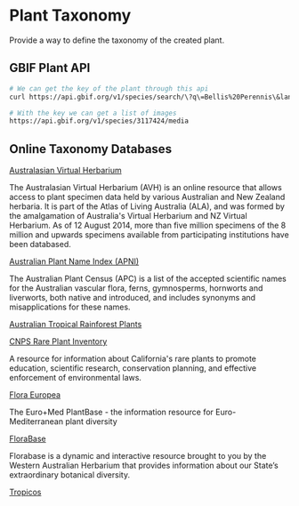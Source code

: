 # Plant Taxonomy

Provide a way to define the taxonomy of the created plant.


## GBIF Plant API

```bash
# We can get the key of the plant through this api
curl https://api.gbif.org/v1/species/search/\?q\=Bellis%20Perennis\&language\=en\&limit\=1 | jq '.results'

# With the key we can get a list of images
https://api.gbif.org/v1/species/3117424/media

```

## Online Taxonomy Databases

[Australasian Virtual Herbarium](http://avh.chah.org.au/)

The Australasian Virtual Herbarium (AVH) is an online resource that allows access to plant specimen data held by various Australian and New Zealand herbaria. It is part of the Atlas of Living Australia (ALA), and was formed by the amalgamation of Australia's Virtual Herbarium and NZ Virtual Herbarium. 
As of 12 August 2014, more than five million specimens of the 8 million and upwards specimens available from participating institutions have been databased.

[Australian Plant Name Index (APNI)](https://biodiversity.org.au/nsl/services/search)

The Australian Plant Census (APC) is a list of the accepted scientific names for the Australian vascular flora, ferns, gymnosperms, hornworts and liverworts, both native and introduced, and includes synonyms and misapplications for these names.

[Australian Tropical Rainforest Plants](https://apps.lucidcentral.org/rainforest)

[CNPS Rare Plant Inventory](https://rareplants.cnps.org/)

A resource for information about California's rare plants to promote education, scientific research, conservation planning, and effective enforcement of environmental laws.

[Flora Europea](http://ww2.bgbm.org/EuroPlusMed/query.asp)

The Euro+Med PlantBase - the information resource for Euro-Mediterranean plant diversity

[FloraBase](https://florabase.dpaw.wa.gov.au/)

Florabase is a dynamic and interactive resource brought to you by the Western Australian Herbarium that provides information about our State’s extraordinary botanical diversity. 

[Tropicos](https://tropicos.org/home)
